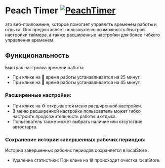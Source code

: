 # Peach Timer [![PeachTimer](public/favicon.ico)](http://lidiiaarr.github.io/timer-ts)
 это веб-приложение, которое помогает управлять временем работы и отдыха. Оно предоставляет пользователю возможность быстрой настройки таймера, а также расширенные настройки для более гибкого управления временем.

## Функциональность
Быстрая настройка времени работы:
- При клике на 🍑 время работы устанавливается на 25 минут.
- При клике на 🍆 время работы устанавливается на 45 минут.

### Расширенные настройки:
- При клике на ⚙️ открывается меню расширенной настройки.
- В меню расширенной настройки пользователь может гибко настроить продолжительность работы и отдыха.
- Пользователь также может выбрать наличие или отсутствие автостарта.

### Сохранение истории завершенных рабочих периодов:
История завершенных рабочих периодов сохраняется в localStore .
- Удаление статистики:
При клике на 🗑️ происходит очистка localStore.
